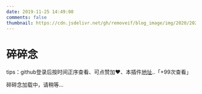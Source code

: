 ```yaml
---
date: 2019-11-25 14:49:08
comments: false
thumbnail: https://cdn.jsdelivr.net/gh/removeif/blog_image/img/2020/20201030170800.png
---
```

<div class = "text-center"><h1>碎碎念</h1></div><div class = "text-tips">

tips：github登录后按时间正序查看、可点赞加❤️、本插件[地址](https://github.com/removeif/gitalk)..<span id="busuanzi_container_page_pv">「<span id="busuanzi_value_page_pv">+99</span>次查看」</span></div>
<div id="comment-container1"><div class="text-tips">碎碎念加载中，请稍等...</div></div>
<link rel="stylesheet" href="https://cdnjs.loli.net/ajax/libs/gitalk/1.6.0/gitalk.css"/>
<script>
    $.getScript("/js/gitalk_self.min.js", function () {
        var gitalk = new Gitalk({
            clientID: '48c5c72f211a354a44ab',
            clientSecret: '4a0b4d2805278d93147ea14a5786aac8174f2a0e',
            id: '666666',
            repo: 'issue_database',
            owner: 'scouthe',
            admin: "scouthe",
            createIssueManually: true,
            distractionFreeMode: false
        });
        gitalk.render('comment-container1');
    });
</script>
